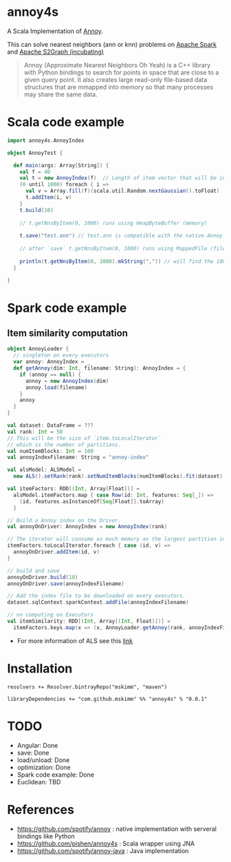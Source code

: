 # annoy4s
A Scala Implementation of [Annoy](https://github.com/spotify/annoy).

This can solve nearest neighbors (ann or knn) problems on [Apache Spark](https://spark.apache.org/) and [Apache S2Graph (incubating)](http://s2graph.incubator.apache.org/)
  
> Annoy (Approximate Nearest Neighbors Oh Yeah) is a C++ library with Python bindings to search for points in space that are close to a given query point. It also creates large read-only file-based data structures that are mmapped into memory so that many processes may share the same data.

# Scala code example

```scala
import annoy4s.AnnoyIndex

object AnnoyTest {

  def main(args: Array[String]) {
    val f = 40
    val t = new AnnoyIndex(f)  // Length of item vector that will be indexed
    (0 until 1000) foreach { i =>
      val v = Array.fill(f)(scala.util.Random.nextGaussian().toFloat)
      t.addItem(i, v)
    }
    t.build(10)
    
    // t.getNnsByItem(0, 1000) runs using HeapByteBuffer (memory)
    
    t.save("test.ann") // test.ann is compatible with the native Annoy
    
    // after `save` t.getNnsByItem(0, 1000) runs using MappedFile (file-based)
    
    println(t.getNnsByItem(0, 1000).mkString(",")) // will find the 1000 nearest neighbors
  }

}

```

# Spark code example

## Item similarity computation
```scala
object AnnoyLoader {
  // singleton on every executors
  var annoy: AnnoyIndex = _
  def getAnnoy(dim: Int, filename: String): AnnoyIndex = {
    if (annoy == null) {
      annoy = new AnnoyIndex(dim)
      annoy.load(filename)
    }
    annoy
  }
}

val dataset: DataFrame = ???
val rank: Int = 50
// This will be the size of `item.toLocalIterator`
// which is the number of partitions.
val numItemBlocks: Int = 100
val annoyIndexFilename: String = "annoy-index"

val alsModel: ALSModel = 
  new ALS().setRank(rank).setNumItemBlocks(numItemBlocks).fit(dataset)

val itemFactors: RDD[(Int, Array[Float])] = 
  alsModel.itemFactors.map { case Row(id: Int, features: Seq[_]) =>
    (id, features.asInstanceOf[Seq[Float]].toArray)
  }

// Build a Annoy index on the Driver.
val annoyOnDriver: AnnoyIndex = new AnnoyIndex(rank)

// The iterator will consume as much memory as the largest partition in this RDD.
itemFactors.toLocalIterator.foreach { case (id, v) =>
  annoyOnDriver.addItem(id, v)
}

// build and save
annoyOnDriver.build(10)
annoyOnDriver.save(annoyIndexFilename)

// Add the index file to be downloaded on every executors.
dataset.sqlContext.sparkContext.addFile(annoyIndexFilename)

// nn computing on Executors
val itemSimilarity: RDD[(Int, Array[(Int, Float)])] = 
  itemFactors.keys.map(x => (x, AnnoyLoader.getAnnoy(rank, annoyIndexFilename).getNnsByItem(x, 10)))
```      
 - For more information of ALS see this [link](http://spark.apache.org/docs/2.0.0/ml-collaborative-filtering.html)


# Installation

```
resolvers += Resolver.bintrayRepo("mskimm", "maven")

libraryDependencies += "com.github.mskimm" %% "annoy4s" % "0.0.1"
```

# TODO
  - Angular: Done
  - save: Done
  - load/unload: Done
  - optimization: Done
  - Spark code example: Done
  - Euclidean: TBD

# References
 - https://github.com/spotify/annoy : native implementation with serveral bindings like Python
 - https://github.com/pishen/annoy4s : Scala wrapper using JNA
 - https://github.com/spotify/annoy-java : Java implementation

